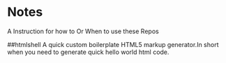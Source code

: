 # Notes
A Instruction for how to Or When to use these Repos

##htmlshell
A quick custom boilerplate HTML5 markup generator.In short when you need to generate quick hello world html code.

